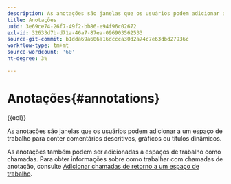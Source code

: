 ```yaml
---
description: As anotações são janelas que os usuários podem adicionar a um espaço de trabalho para conter comentários descritivos, gráficos ou títulos dinâmicos.
title: Anotações
uuid: 3e69ce74-26f7-49f2-bb86-e94f96c02672
exl-id: 32633d7b-d71a-46a7-87ea-096903562533
source-git-commit: b1dda69a606a16dccca30d2a74c7e63dbd27936c
workflow-type: tm+mt
source-wordcount: '60'
ht-degree: 3%

---
```


# Anotações{#annotations}

{{eol}}

As anotações são janelas que os usuários podem adicionar a um espaço de trabalho para conter comentários descritivos, gráficos ou títulos dinâmicos.

As anotações também podem ser adicionadas a espaços de trabalho como chamadas. Para obter informações sobre como trabalhar com chamadas de anotação, consulte [Adicionar chamadas de retorno a um espaço de trabalho](../../../../home/c-get-started/c-vis/c-call-wkspc.md#concept-212b09e763044d938987b4a9c658adc0).
